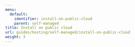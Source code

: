 ```yaml
---
menu:
  default:
    identifier: install-on-public-cloud
    parent: self-managed
title: Install on public cloud
url: guides/hosting/self-managed/install-on-public-cloud
weight: 3
---
```


